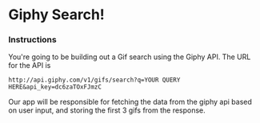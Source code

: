 # Giphy Search!

### Instructions

You're going to be building out a Gif search using the Giphy API. The URL for the API is

`http://api.giphy.com/v1/gifs/search?q=YOUR QUERY HERE&api_key=dc6zaTOxFJmzC`

Our app will be responsible for fetching the data from the giphy api based on user input, and storing the first 3 gifs from the response.

